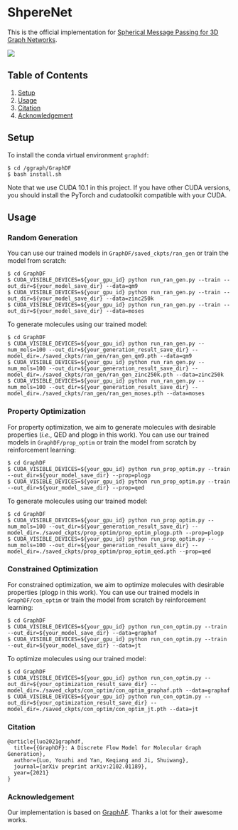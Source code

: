 # ShpereNet

This is the official implementation for [Spherical Message Passing for 3D Graph Networks](https://arxiv.org/abs/2102.05013v2).

![](https://github.com/divelab/DIG/blob/main/dig/ggraph/GraphDF/figs/graphdf.png)


## Table of Contents

1. [Setup](#setup)
1. [Usage](#usage)
1. [Citation](#citation)
1. [Acknowledgement](#acknowledgement)



## Setup

To install the conda virtual environment `graphdf`:
```shell script
$ cd /ggraph/GraphDF
$ bash install.sh
```
Note that we use CUDA 10.1 in this project. If you have other CUDA versions, you should install the PyTorch and cudatoolkit compatible with your CUDA.


## Usage

### Random Generation

You can use our trained models in `GraphDF/saved_ckpts/ran_gen` or train the model from scratch:
```shell script
$ cd GraphDF
$ CUDA_VISIBLE_DEVICES=${your_gpu_id} python run_ran_gen.py --train --out_dir=${your_model_save_dir} --data=qm9 
$ CUDA_VISIBLE_DEVICES=${your_gpu_id} python run_ran_gen.py --train --out_dir=${your_model_save_dir} --data=zinc250k
$ CUDA_VISIBLE_DEVICES=${your_gpu_id} python run_ran_gen.py --train --out_dir=${your_model_save_dir} --data=moses
```
To generate molecules using our trained model:
```shell script
$ cd GraphDF
$ CUDA_VISIBLE_DEVICES=${your_gpu_id} python run_ran_gen.py --num_mols=100 --out_dir=${your_generation_result_save_dir} --model_dir=./saved_ckpts/ran_gen/ran_gen_qm9.pth --data=qm9
$ CUDA_VISIBLE_DEVICES=${your_gpu_id} python run_ran_gen.py --num_mols=100 --out_dir=${your_generation_result_save_dir} --model_dir=./saved_ckpts/ran_gen/ran_gen_zinc250k.pth --data=zinc250k
$ CUDA_VISIBLE_DEVICES=${your_gpu_id} python run_ran_gen.py --num_mols=100 --out_dir=${your_generation_result_save_dir} --model_dir=./saved_ckpts/ran_gen/ran_gen_moses.pth --data=moses
```

### Property Optimization

For property optimization, we aim to generate molecules with desirable properties (*i.e.*, QED and plogp in this work). You can use our trained models in `GraphDF/prop_optim` or train the model from scratch by reinforcement learning:
```shell script
$ cd GraphDF
$ CUDA_VISIBLE_DEVICES=${your_gpu_id} python run_prop_optim.py --train --out_dir=${your_model_save_dir} --prop=plogp
$ CUDA_VISIBLE_DEVICES=${your_gpu_id} python run_prop_optim.py --train --out_dir=${your_model_save_dir} --prop=qed
```

To generate molecules using our trained model:
```shell script
$ cd GraphDF
$ CUDA_VISIBLE_DEVICES=${your_gpu_id} python run_prop_optim.py --num_mols=100 --out_dir=${your_generation_result_save_dir} --model_dir=./saved_ckpts/prop_optim/prop_optim_plogp.pth --prop=plogp
$ CUDA_VISIBLE_DEVICES=${your_gpu_id} python run_prop_optim.py --num_mols=100 --out_dir=${your_generation_result_save_dir} --model_dir=./saved_ckpts/prop_optim/prop_optim_qed.pth --prop=qed
```

### Constrained Optimization

For constrained optimization, we aim to optimize molecules with desirable properties (plogp in this work). You can use our trained models in `GraphDF/con_optim` or train the model from scratch by reinforcement learning:
```shell script
$ cd GraphDF
$ CUDA_VISIBLE_DEVICES=${your_gpu_id} python run_con_optim.py --train --out_dir=${your_model_save_dir} --data=graphaf
$ CUDA_VISIBLE_DEVICES=${your_gpu_id} python run_con_optim.py --train --out_dir=${your_model_save_dir} --data=jt
```

To optimize molecules using our trained model:
```shell script
$ cd GraphDF
$ CUDA_VISIBLE_DEVICES=${your_gpu_id} python run_con_optim.py --out_dir=${your_optimization_result_save_dir} --model_dir=./saved_ckpts/con_optim/con_optim_graphaf.pth --data=graphaf
$ CUDA_VISIBLE_DEVICES=${your_gpu_id} python run_con_optim.py --out_dir=${your_optimization_result_save_dir} --model_dir=./saved_ckpts/con_optim/con_optim_jt.pth --data=jt
```
### Citation
```
@article{luo2021graphdf,
  title={{GraphDF}: A Discrete Flow Model for Molecular Graph Generation},
  author={Luo, Youzhi and Yan, Keqiang and Ji, Shuiwang},
  journal={arXiv preprint arXiv:2102.01189},
  year={2021}
}
```

### Acknowledgement
Our implementation is based on [GraphAF](https://github.com/DeepGraphLearning/GraphAF). Thanks a lot for their awesome works.

